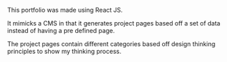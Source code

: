 This portfolio was made using React JS.

It mimicks a CMS in that it generates project pages based off a set of data instead of having a pre defined page. 

The project pages contain different categories based off design thinking principles to show my thinking process. 
